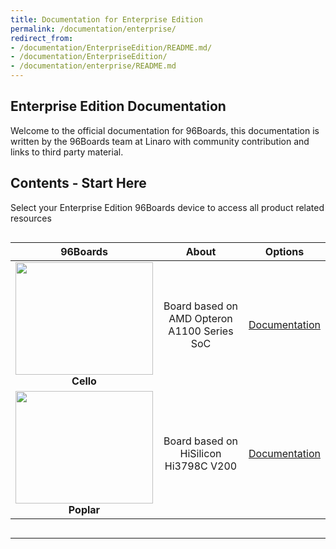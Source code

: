 ```yaml
---
title: Documentation for Enterprise Edition
permalink: /documentation/enterprise/
redirect_from:
- /documentation/EnterpriseEdition/README.md/
- /documentation/EnterpriseEdition/
- /documentation/enterprise/README.md
---
```

## Enterprise Edition Documentation

Welcome to the official documentation for 96Boards, this documentation is written by the 96Boards team at Linaro with community contribution and links to third party material.

## Contents - Start Here

Select your Enterprise Edition 96Boards device to access all product related resources
<div style="overflow-x:scroll;" markdown="1">

| 96Boards                                | About                                       | Options                                       |
|:---------------------------------------:|:-------------------------------------------:|:---------------------------------------------:|
| <img src="https://i.imgur.com/Od6HOwS.jpg" data-canonical-src="https://i.imgur.com/Od6HOwS.jpg" width="220" height="180" /><br> **Cello** | Board based on AMD Opteron A1100 Series SoC                                           | [Documentation](cello/)<br>          |
| <img src="https://github.com/96boards/documentation/blob/master/enterprise/poplar/additional-doc/images/images-board/sd/poplar-front-sd.png?raw=true" data-canonical-src="https://github.com/96boards/documentation/blob/master/enterprise/poplar/additional-doc/images/images-board/sd/poplar-front-sd.png?raw=true" width="220" height="180" /><br> **Poplar** | Board based on HiSilicon Hi3798C V200   | [Documentation](poplar/)<br>          |

</div>

***
